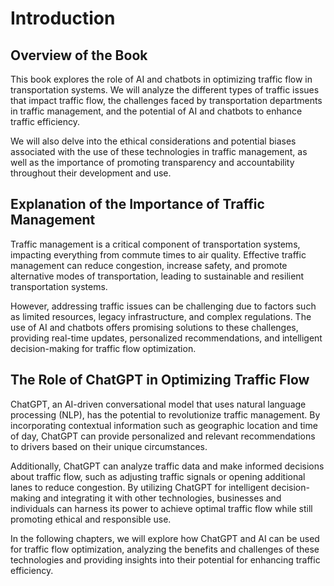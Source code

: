 Introduction
============

Overview of the Book
--------------------

This book explores the role of AI and chatbots in optimizing traffic flow in transportation systems. We will analyze the different types of traffic issues that impact traffic flow, the challenges faced by transportation departments in traffic management, and the potential of AI and chatbots to enhance traffic efficiency.

We will also delve into the ethical considerations and potential biases associated with the use of these technologies in traffic management, as well as the importance of promoting transparency and accountability throughout their development and use.

Explanation of the Importance of Traffic Management
---------------------------------------------------

Traffic management is a critical component of transportation systems, impacting everything from commute times to air quality. Effective traffic management can reduce congestion, increase safety, and promote alternative modes of transportation, leading to sustainable and resilient transportation systems.

However, addressing traffic issues can be challenging due to factors such as limited resources, legacy infrastructure, and complex regulations. The use of AI and chatbots offers promising solutions to these challenges, providing real-time updates, personalized recommendations, and intelligent decision-making for traffic flow optimization.

The Role of ChatGPT in Optimizing Traffic Flow
----------------------------------------------

ChatGPT, an AI-driven conversational model that uses natural language processing (NLP), has the potential to revolutionize traffic management. By incorporating contextual information such as geographic location and time of day, ChatGPT can provide personalized and relevant recommendations to drivers based on their unique circumstances.

Additionally, ChatGPT can analyze traffic data and make informed decisions about traffic flow, such as adjusting traffic signals or opening additional lanes to reduce congestion. By utilizing ChatGPT for intelligent decision-making and integrating it with other technologies, businesses and individuals can harness its power to achieve optimal traffic flow while still promoting ethical and responsible use.

In the following chapters, we will explore how ChatGPT and AI can be used for traffic flow optimization, analyzing the benefits and challenges of these technologies and providing insights into their potential for enhancing traffic efficiency.
